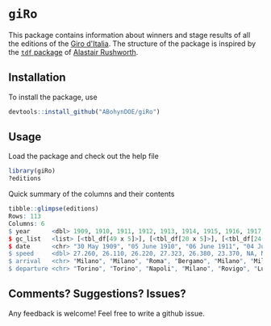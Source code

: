 # `giRo`

This package contains information about winners and stage results of all the editions of the [Giro d'Italia](https://www.giroditalia.it/). 
The structure of the package is inspired by the [`tdf` package](https://github.com/alastairrushworth/tdf) of [Alastair Rushworth](https://twitter.com/rushworth_a).

## Installation

To install the package, use

``` r
devtools::install_github("ABohynDOE/giRo")
```

## Usage

Load the package and check out the help file

``` r
library(giRo)
?editions
```

Quick summary of the columns and their contents

``` r
tibble::glimpse(editions)
Rows: 113
Columns: 6
$ year      <dbl> 1909, 1910, 1911, 1912, 1913, 1914, 1915, 1916, 1917, 1918, 1919, 1920, ~
$ gc_list   <list> [<tbl_df[49 x 5]>], [<tbl_df[20 x 5]>], [<tbl_df[24 x 5]>], [<tbl_df[6 ~
$ date      <chr> "30 May 1909", "05 June 1910", "06 June 1911", "04 June 1912", "22 May ~
$ speed     <dbl> 27.260, 26.110, 26.220, 27.323, 26.380, 23.370, NA, NA, NA, NA, 26.440, ~
$ arrival   <chr> "Milano", "Milano", "Roma", "Bergamo", "Milano", "Milano", NA, NA, NA, ~
$ departure <chr> "Torino", "Torino", "Napoli", "Milano", "Rovigo", "Lugo", NA, NA, NA, ~
```

## Comments? Suggestions? Issues?

Any feedback is welcome\! Feel free to write a github issue.
